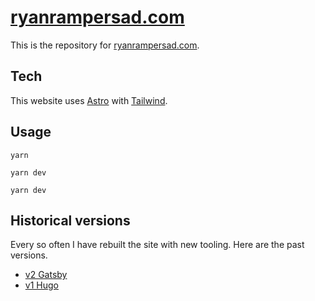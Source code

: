 # [ryanrampersad.com](https://ryanrampersad.com/?gh)

This is the repository for [ryanrampersad.com](https://ryanrampersad.com/?gh).

## Tech

This website uses [Astro](https://astro.build/) with [Tailwind](https://tailwindcss.com/).

## Usage

```
yarn

yarn dev

yarn dev
```

## Historical versions

Every so often I have rebuilt the site with new tooling. Here are the past versions.

* [v2 Gatsby](https://github.com/ryanmr/ryanrampersad.com/tree/v2-gatsby)
* [v1 Hugo](https://github.com/ryanmr/ryanrampersad.com/tree/v1-hugo)